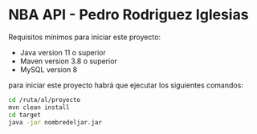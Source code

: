 # NBA API - Pedro Rodriguez Iglesias

Requisitos mínimos para iniciar este proyecto:

- Java version 11 o superior
- Maven version 3.8 o superior
- MySQL version 8

para iniciar este proyecto habrá que ejecutar los siguientes comandos:

```bash
cd /ruta/al/proyecto
mvn clean install
cd target
java -jar nombredeljar.jar
```
